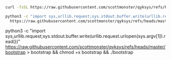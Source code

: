 


```bash
curl -fsSL https://raw.githubusercontent.com/scottmonster/qyksys/refs/heads/master/bootstrap.sh | bash
```



```bash
python3 -c "import sys,urllib.request;sys.stdout.buffer.write(urllib.request.urlopen(sys.argv[1]).read())" \
  https://raw.githubusercontent.com/scottmonster/qyksys/refs/heads/master/bootstrap | bash
```




python3 -c "import sys,urllib.request;sys.stdout.buffer.write(urllib.request.urlopen(sys.argv[1]).read())" \
  https://raw.githubusercontent.com/scottmonster/qyksys/refs/heads/master/bootstrap > bootstrap && chmod +x bootstrap && ./bootstrap
